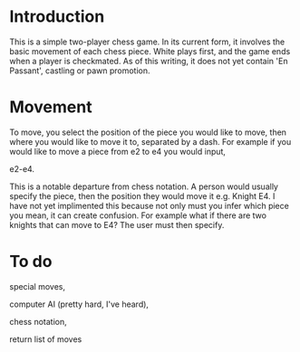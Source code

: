 Introduction
=============
This is a simple two-player chess game. In its current form, it involves the basic movement
of each chess piece. White plays first, and the game ends when a player is checkmated. As of this writing, it does not yet contain 'En Passant', castling or 
pawn promotion.

Movement
========
To move, you select the position of the piece you would like to move, then where you would like to move it to,
separated by a dash. For example if you would like to move a piece from e2 to e4 you would input,

e2-e4.

This is a notable departure from chess notation. A person would usually specify the piece, then the position they
would move it e.g. Knight E4. I have not yet implimented this because not only must you infer which piece you mean, it can create confusion. For example what if there are two knights that can move to E4? The user must then specify.

To do
=====

special moves,

computer AI (pretty hard, I've heard),

chess notation,

return list of moves



